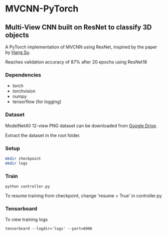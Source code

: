# MVCNN-PyTorch
## Multi-View CNN built on ResNet to classify 3D objects
A PyTorch implementation of MVCNN using ResNet, inspired by the paper by [Hang Su](http://vis-www.cs.umass.edu/mvcnn/docs/su15mvcnn.pdf).

Reaches validation accuracy of 87% after 20 epochs using ResNet18

### Dependencies
* torch
* torchvision
* numpy
* tensorflow (for logging)

### Dataset
ModelNet40 12-view PNG dataset can be downloaded from [Google Drive](https://drive.google.com/file/d/0B4v2jR3WsindMUE3N2xiLVpyLW8/view).

Extract the dataset in the root folder.

### Setup
```bash
mkdir checkpoint
mkdir logs
```

### Train
```
python controller.py
```
To resume training from checkpoint, change 'resume = True' in controller.py

### Tensorboard
To view training logs
```
tensorboard --logdir='logs' --port=6006
```
